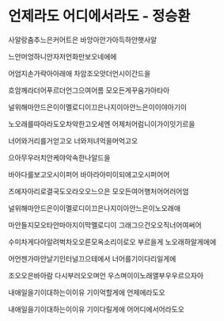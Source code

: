 # 언제라도 어디에서라도 - 정승환

사알랑춤추느은커어트은 바앙아안가아득하안햇사알

느안머엉하니안자저언화만보오네에에

어엄지손가락아아래애 차암조오앗더언시이간드을

흐암께라더어푸르더언그으여어름 모오든게꾸움가아타아

널위해마안드은이이멜로디이끄은나지이아안느은이이야아기이

노오래를따아라도오차악한고오세엔 어제처어럼니이가이잇기르을

너어와거리를거얻고오 너와저녀억을머억고오

으아무우러치안케야악속한나알드을

바아다를보고오시이퍼어 바아라아미이되에고오시퍼어어

즈에자아리로결국도오라오오느으은 모오든여어행처어어러어엄

널위해마안드은이이멜로디이끄은나지이아안느은이노오래애

마안들지모오타안마아지이막멜로디이 그래그으건오오직너어여써어

수미차게다아알려벅차오오른모옥소리이로오 부르을게 노오래하알게에에

어언젠가마안날기인터널끄으테에서 너어를기이다리일게에

조오오은바아람 다시부러오오며언 우스며이이노래앨부우우르으자아

내애일을기이대하는이이유 기이억할게에 언제에라도오

내애일을기이대하는이이유 기이다릴게에 어어디에서어라도오
